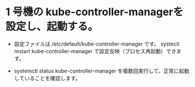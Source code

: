 # 1 号機の kube-controller-managerを設定し、起動する。

* 設定ファイルは /etc/default/kube-controller-manager です。 systectl restart kube-controller-manager で設定反映（プロセス再起動）できます。

* systemctl status kube-controller-manager を複数回実行して、正常に起動していることを確認します。
